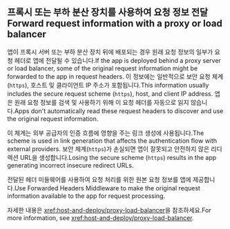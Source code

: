 ## <a name="forward-request-information-with-a-proxy-or-load-balancer"></a><span data-ttu-id="80a86-101">프록시 또는 부하 분산 장치를 사용하여 요청 정보 전달</span><span class="sxs-lookup"><span data-stu-id="80a86-101">Forward request information with a proxy or load balancer</span></span>

<span data-ttu-id="80a86-102">앱이 프록시 서버 또는 부하 분산 장치 뒤에 배포되는 경우 원래 요청 정보의 일부가 요청 헤더로 앱에 전달될 수 있습니다.</span><span class="sxs-lookup"><span data-stu-id="80a86-102">If the app is deployed behind a proxy server or load balancer, some of the original request information might be forwarded to the app in request headers.</span></span> <span data-ttu-id="80a86-103">이 정보에는 일반적으로 보안 요청 체계(`https`), 호스트 및 클라이언트 IP 주소가 포함됩니다.</span><span class="sxs-lookup"><span data-stu-id="80a86-103">This information usually includes the secure request scheme (`https`), host, and client IP address.</span></span> <span data-ttu-id="80a86-104">앱은 원래 요청 정보를 검색 및 사용하기 위해 이 요청 헤더를 자동으로 읽지 않습니다.</span><span class="sxs-lookup"><span data-stu-id="80a86-104">Apps don't automatically read these request headers to discover and use the original request information.</span></span>

<span data-ttu-id="80a86-105">이 체계는 외부 공급자의 인증 흐름에 영향을 주는 링크 생성에 사용됩니다.</span><span class="sxs-lookup"><span data-stu-id="80a86-105">The scheme is used in link generation that affects the authentication flow with external providers.</span></span> <span data-ttu-id="80a86-106">보안 체계(`https`)가 손실되면 앱이 잘못되고 안전하지 않은 리디렉션 URL을 생성합니다.</span><span class="sxs-lookup"><span data-stu-id="80a86-106">Losing the secure scheme (`https`) results in the app generating incorrect insecure redirect URLs.</span></span>

<span data-ttu-id="80a86-107">전달된 헤더 미들웨어를 사용하여 요청 처리를 위한 원본 요청 정보를 앱에 제공합니다.</span><span class="sxs-lookup"><span data-stu-id="80a86-107">Use Forwarded Headers Middleware to make the original request information available to the app for request processing.</span></span>

<span data-ttu-id="80a86-108">자세한 내용은 <xref:host-and-deploy/proxy-load-balancer>을 참조하세요.</span><span class="sxs-lookup"><span data-stu-id="80a86-108">For more information, see <xref:host-and-deploy/proxy-load-balancer>.</span></span>
